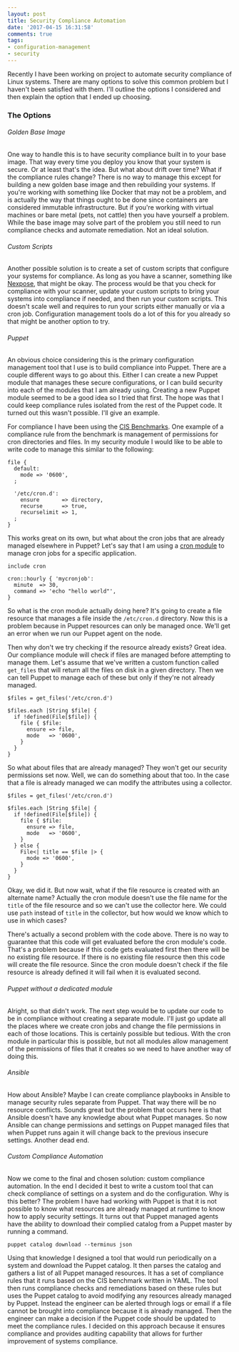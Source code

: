 ```yaml
---
layout: post
title: Security Compliance Automation
date: '2017-04-15 16:31:58'
comments: true
tags:
- configuration-management
- security
---
```


Recently I have been working on project to automate security compliance of Linux systems.  There are many options to solve this common problem but I haven't been satisfied with them.  I'll outline the options I considered and then explain the option that I ended up choosing.

### The Options

###### Golden Base Image
One way to handle this is to have security compliance built in to your base image.  That way every time you deploy you know that your system is secure.  Or at least that's the idea.  But what about drift over time?  What if the compliance rules change?  There is no way to manage this except for building a new golden base image and then rebuilding your systems.  If you're working with something like Docker that may not be a problem, and is actually the way that things ought to be done since containers are considered immutable infrastructure.  But if you're working with virtual machines or bare metal (pets, not cattle) then you have yourself a problem.  While the base image may solve part of the problem you still need to run compliance checks and automate remediation.  Not an ideal solution.

###### Custom Scripts
Another possible solution is to create a set of custom scripts that configure your systems for compliance.  As long as you have a scanner, something like [Nexpose](https://www.rapid7.com/products/nexpose/), that might be okay.  The process would be that you check for compliance with your scanner, update your custom scripts to bring your systems into compliance if needed, and then run your custom scripts.  This doesn't scale well and requires to run your scripts either manually or via a cron job.  Configuration management tools do a lot of this for you already so that might be another option to try.

###### Puppet
An obvious choice considering this is the primary configuration management tool that I use is to build compliance into Puppet.  There are a couple different ways to go about this.  Either I can create a new Puppet module that manages these secure configurations, or I can build security into each of the modules that I am already using.  Creating a new Puppet module seemed to be a good idea so I tried that first.  The hope was that I could keep compliance rules isolated from the rest of the Puppet code.  It turned out this wasn't possible.  I'll give an example.

For compliance I have been using the [CIS Benchmarks](https://benchmarks.cisecurity.org/downloads/benchmarks/).  One example of a compliance rule from the benchmark is management of permissions for cron directories and files.  In my security module I would like to be able to write code to manage this similar to the following:

```puppet
file {
  default:
    mode => '0600',
  ;

  '/etc/cron.d':
    ensure       => directory,
    recurse      => true,
    recurselimit => 1,
  ;
}
```

This works great on its own, but what about the cron jobs that are already managed elsewhere in Puppet?  Let's say that I am using a [cron module](https://forge.puppet.com/torrancew/cron) to manage cron jobs for a specific application.

```puppet
include cron

cron::hourly { 'mycronjob':
  minute  => 30,
  command => 'echo "hello world"', 
}
```

So what is the cron module actually doing here?  It's going to create a file resource that manages a file inside the `/etc/cron.d` directory.  Now this is a problem because in Puppet resources can only be managed once.  We'll get an error when we run our Puppet agent on the node.

Then why don't we try checking if the resource already exists?  Great idea.  Our compliance module will check if files are managed before attempting to manage them.  Let's assume that we've written a custom function called `get_files` that will return all the files on disk in a given directory.  Then we can tell Puppet to manage each of these but only if they're not already managed.

```puppet
$files = get_files('/etc/cron.d')

$files.each |String $file| {
  if !defined(File[$file]) {
    file { $file:
      ensure => file,
      mode   => '0600',
    }
  }
}
```

So what about files that are already managed?  They won't get our security permissions set now.  Well, we can do something about that too.  In the case that a file is already managed we can modify the attributes using a collector.

```puppet
$files = get_files('/etc/cron.d')

$files.each |String $file| {
  if !defined(File[$file]) {
    file { $file:
      ensure => file,
      mode   => '0600',
    }
  } else {
    File<| title == $file |> {
      mode => '0600',
    }
  }
}
```

Okay, we did it.  But now wait, what if the file resource is created with an alternate name?  Actually the cron module doesn't use the file name for the `title` of the file resource and so we can't use the collector here.  We could use `path` instead of `title` in the collector, but how would we know which to use in which cases?

There's actually a second problem with the code above.  There is no way to guarantee that this code will get evaluated before the cron module's code.  That's a problem because if this code gets evaluated first then there will be no existing file resource.  If there is no existing file resource then this code will create the file resource.  Since the cron module doesn't check if the file resource is already defined it will fail when it is evaluated second.

###### Puppet without a dedicated module
Alright, so that didn't work.  The next step would be to update our code to be in compliance without creating a separate module.  I'll just go update all the places where we create cron jobs and change the file permissions in each of those locations.  This is certainly possible but tedious.  With the cron module in particular this is possible, but not all modules allow management of the permissions of files that it creates so we need to have another way of doing this.

###### Ansible
How about Ansible?  Maybe I can create compliance playbooks in Ansible to manage security rules separate from Puppet.  That way there will be no resource conflicts.  Sounds great but the problem that occurs here is that Ansible doesn't have any knowledge about what Puppet manages.  So now Ansible can change permissions and settings on Puppet managed files that when Puppet runs again it will change back to the previous insecure settings.  Another dead end.

###### Custom Compliance Automation
Now we come to the final and chosen solution: custom compliance automation.  In the end I decided it best to write a custom tool that can check compliance of settings on a system and do the configuration.  Why is this better?  The problem I have had working with Puppet is that it is not possible to know what resources are already managed at runtime to know how to apply security settings.  It turns out that Puppet managed agents have the ability to download their complied catalog from a Puppet master by running a command.

`puppet catalog download --terminus json`

Using that knowledge I designed a tool that would run periodically on a system and download the Puppet catalog.  It then parses the catalog and gathers a list of all Puppet managed resources.  It has a set of compliance rules that it runs based on the CIS benchmark written in YAML.  The tool then runs compliance checks and remediations based on these rules but uses the Puppet catalog to avoid modifying any resources already managed by Puppet.  Instead the engineer can be alerted through logs or email if a file cannot be brought into compliance because it is already managed.  Then the engineer can make a decision if the Puppet code should be updated to meet the compliance rules.  I decided on this approach because it ensures compliance and provides auditing capability that allows for further improvement of systems compliance.